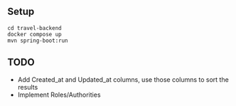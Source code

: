 ## Setup

`cd travel-backend`  
`docker compose up`  
`mvn spring-boot:run`    

## TODO
- Add Created_at and Updated_at columns, use those columns to sort the results
- Implement Roles/Authorities